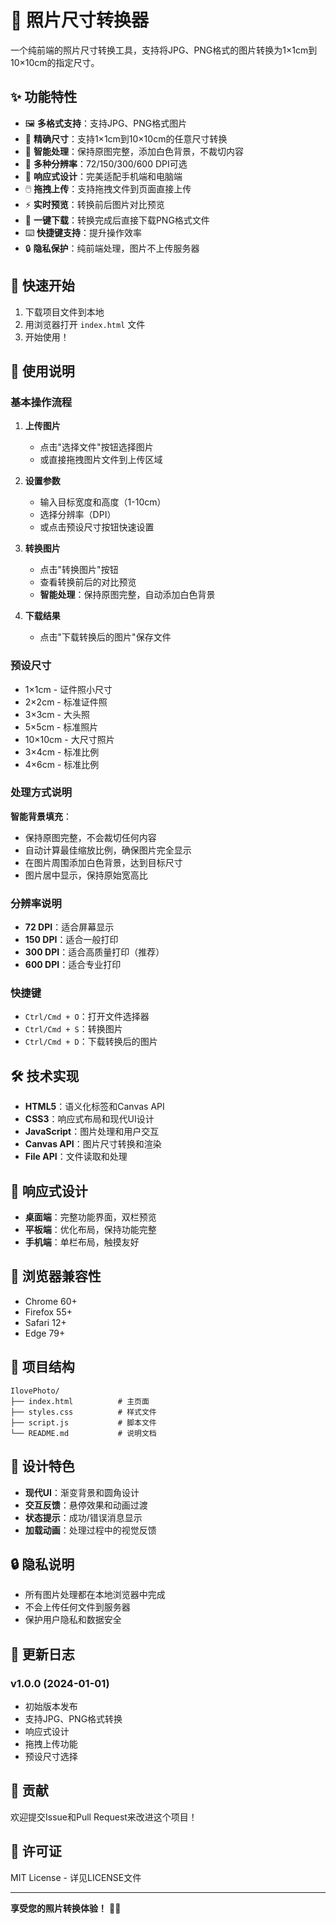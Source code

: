# 📸 照片尺寸转换器

一个纯前端的照片尺寸转换工具，支持将JPG、PNG格式的图片转换为1×1cm到10×10cm的指定尺寸。

## ✨ 功能特性

- 🖼️ **多格式支持**：支持JPG、PNG格式图片
- 📏 **精确尺寸**：支持1×1cm到10×10cm的任意尺寸转换
- 🎯 **智能处理**：保持原图完整，添加白色背景，不裁切内容
- 🎯 **多种分辨率**：72/150/300/600 DPI可选
- 📱 **响应式设计**：完美适配手机端和电脑端
- 🖱️ **拖拽上传**：支持拖拽文件到页面直接上传
- ⚡ **实时预览**：转换前后图片对比预览
- 💾 **一键下载**：转换完成后直接下载PNG格式文件
- ⌨️ **快捷键支持**：提升操作效率
- 🔒 **隐私保护**：纯前端处理，图片不上传服务器

## 🚀 快速开始

1. 下载项目文件到本地
2. 用浏览器打开 `index.html` 文件
3. 开始使用！

## 📖 使用说明

### 基本操作流程

1. **上传图片**
   - 点击"选择文件"按钮选择图片
   - 或直接拖拽图片文件到上传区域

2. **设置参数**
   - 输入目标宽度和高度（1-10cm）
   - 选择分辨率（DPI）
   - 或点击预设尺寸按钮快速设置

3. **转换图片**
   - 点击"转换图片"按钮
   - 查看转换前后的对比预览
   - **智能处理**：保持原图完整，自动添加白色背景

4. **下载结果**
   - 点击"下载转换后的图片"保存文件

### 预设尺寸

- 1×1cm - 证件照小尺寸
- 2×2cm - 标准证件照
- 3×3cm - 大头照
- 5×5cm - 标准照片
- 10×10cm - 大尺寸照片
- 3×4cm - 标准比例
- 4×6cm - 标准比例

### 处理方式说明

**智能背景填充**：
- 保持原图完整，不会裁切任何内容
- 自动计算最佳缩放比例，确保图片完全显示
- 在图片周围添加白色背景，达到目标尺寸
- 图片居中显示，保持原始宽高比

### 分辨率说明

- **72 DPI**：适合屏幕显示
- **150 DPI**：适合一般打印
- **300 DPI**：适合高质量打印（推荐）
- **600 DPI**：适合专业打印

### 快捷键

- `Ctrl/Cmd + O`：打开文件选择器
- `Ctrl/Cmd + S`：转换图片
- `Ctrl/Cmd + D`：下载转换后的图片

## 🛠️ 技术实现

- **HTML5**：语义化标签和Canvas API
- **CSS3**：响应式布局和现代UI设计
- **JavaScript**：图片处理和用户交互
- **Canvas API**：图片尺寸转换和渲染
- **File API**：文件读取和处理

## 📱 响应式设计

- **桌面端**：完整功能界面，双栏预览
- **平板端**：优化布局，保持功能完整
- **手机端**：单栏布局，触摸友好

## 🔧 浏览器兼容性

- Chrome 60+
- Firefox 55+
- Safari 12+
- Edge 79+

## 📁 项目结构

```
IlovePhoto/
├── index.html          # 主页面
├── styles.css          # 样式文件
├── script.js           # 脚本文件
└── README.md           # 说明文档
```

## 🎨 设计特色

- **现代UI**：渐变背景和圆角设计
- **交互反馈**：悬停效果和动画过渡
- **状态提示**：成功/错误消息显示
- **加载动画**：处理过程中的视觉反馈

## 🔒 隐私说明

- 所有图片处理都在本地浏览器中完成
- 不会上传任何文件到服务器
- 保护用户隐私和数据安全

## 📝 更新日志

### v1.0.0 (2024-01-01)
- 初始版本发布
- 支持JPG、PNG格式转换
- 响应式设计
- 拖拽上传功能
- 预设尺寸选择

## 🤝 贡献

欢迎提交Issue和Pull Request来改进这个项目！

## 📄 许可证

MIT License - 详见LICENSE文件

---

**享受您的照片转换体验！** 📸✨ 
